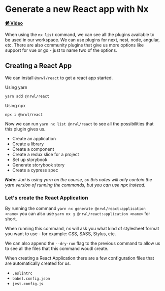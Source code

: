 # Generate a new React app with Nx

**[📹 Video](https://egghead.io/lessons/egghead-generate-a-new-react-app-with-nx)**

When using the `nx list` command, we can see all the plugins available to be used in our workspace. We can use plugins for next, nest, node, angular, etc. There are also community plugins that give us more options like support for vue or go - just to name two of the options.

## Creating a React App

We can install `@nrwl/react` to get a react app started.

Using yarn

```shell
yarn add @nrwl/react
```

Using npx

```shell
npx i @nrwl/react
```

Now we can run `yarn nx list @nrwl/react` to see all the possibilities that this plugin gives us.

- Create an application
- Create a library
- Create a component
- Create a redux slice for a project
- Set up storybook
- Generate storybook story
- Create a cypress spec

_**Note:** Juri is using yarn on the course, so this notes will only contain the yarn version of running the commands, but you can use npx instead._

### Let's create the React Application

By running the command `yarn nx generate @nrwl/react:application <name>` you can also use `yarn nx g @nrwl/react:application <name>` for short.

When running this command, nx will ask you what kind of stylesheet format you want to use - for example: CSS, SASS, Stylus, etc.

We can also append the `--dry-run` flag to the previous command to allow us to see all the files that this command woudl create.

When creating a React Application there are a few configuration files that are automatically created for us.

- `.eslintrc`
- `babel.config.json`
- `jest.config.js`

